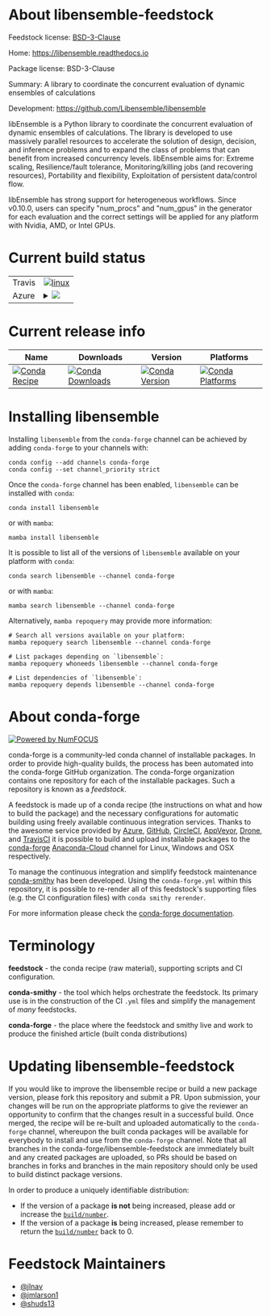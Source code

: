 About libensemble-feedstock
===========================

Feedstock license: [BSD-3-Clause](https://github.com/conda-forge/libensemble-feedstock/blob/main/LICENSE.txt)

Home: https://libensemble.readthedocs.io

Package license: BSD-3-Clause

Summary: A library to coordinate the concurrent evaluation of dynamic ensembles of calculations

Development: https://github.com/Libensemble/libensemble

libEnsemble is a Python library to coordinate the concurrent evaluation
of dynamic ensembles of calculations. The library is developed to use
massively parallel resources to accelerate the solution of design,
decision, and inference problems and to expand the class of problems that
can benefit from increased concurrency levels.
libEnsemble aims for: Extreme scaling, Resilience/fault tolerance,
Monitoring/killing jobs (and recovering resources), Portability and
flexibility, Exploitation of persistent data/control flow.

libEnsemble has strong support for heterogeneous workflows.  Since v0.10.0, 
users can specify "num_procs" and "num_gpus" in the generator for each
evaluation and the correct settings will be applied for any platform with
Nvidia, AMD, or Intel GPUs.


Current build status
====================


<table><tr>
    <td>Travis</td>
    <td>
      <a href="https://app.travis-ci.com/conda-forge/libensemble-feedstock">
        <img alt="linux" src="https://img.shields.io/travis/com/conda-forge/libensemble-feedstock/main.svg?label=Linux">
      </a>
    </td>
  </tr>
    
  <tr>
    <td>Azure</td>
    <td>
      <details>
        <summary>
          <a href="https://dev.azure.com/conda-forge/feedstock-builds/_build/latest?definitionId=9464&branchName=main">
            <img src="https://dev.azure.com/conda-forge/feedstock-builds/_apis/build/status/libensemble-feedstock?branchName=main">
          </a>
        </summary>
        <table>
          <thead><tr><th>Variant</th><th>Status</th></tr></thead>
          <tbody><tr>
              <td>linux_64_mpimpichpython3.10.____cpython</td>
              <td>
                <a href="https://dev.azure.com/conda-forge/feedstock-builds/_build/latest?definitionId=9464&branchName=main">
                  <img src="https://dev.azure.com/conda-forge/feedstock-builds/_apis/build/status/libensemble-feedstock?branchName=main&jobName=linux&configuration=linux%20linux_64_mpimpichpython3.10.____cpython" alt="variant">
                </a>
              </td>
            </tr><tr>
              <td>linux_64_mpimpichpython3.11.____cpython</td>
              <td>
                <a href="https://dev.azure.com/conda-forge/feedstock-builds/_build/latest?definitionId=9464&branchName=main">
                  <img src="https://dev.azure.com/conda-forge/feedstock-builds/_apis/build/status/libensemble-feedstock?branchName=main&jobName=linux&configuration=linux%20linux_64_mpimpichpython3.11.____cpython" alt="variant">
                </a>
              </td>
            </tr><tr>
              <td>linux_64_mpimpichpython3.8.____73_pypy</td>
              <td>
                <a href="https://dev.azure.com/conda-forge/feedstock-builds/_build/latest?definitionId=9464&branchName=main">
                  <img src="https://dev.azure.com/conda-forge/feedstock-builds/_apis/build/status/libensemble-feedstock?branchName=main&jobName=linux&configuration=linux%20linux_64_mpimpichpython3.8.____73_pypy" alt="variant">
                </a>
              </td>
            </tr><tr>
              <td>linux_64_mpimpichpython3.8.____cpython</td>
              <td>
                <a href="https://dev.azure.com/conda-forge/feedstock-builds/_build/latest?definitionId=9464&branchName=main">
                  <img src="https://dev.azure.com/conda-forge/feedstock-builds/_apis/build/status/libensemble-feedstock?branchName=main&jobName=linux&configuration=linux%20linux_64_mpimpichpython3.8.____cpython" alt="variant">
                </a>
              </td>
            </tr><tr>
              <td>linux_64_mpimpichpython3.9.____73_pypy</td>
              <td>
                <a href="https://dev.azure.com/conda-forge/feedstock-builds/_build/latest?definitionId=9464&branchName=main">
                  <img src="https://dev.azure.com/conda-forge/feedstock-builds/_apis/build/status/libensemble-feedstock?branchName=main&jobName=linux&configuration=linux%20linux_64_mpimpichpython3.9.____73_pypy" alt="variant">
                </a>
              </td>
            </tr><tr>
              <td>linux_64_mpimpichpython3.9.____cpython</td>
              <td>
                <a href="https://dev.azure.com/conda-forge/feedstock-builds/_build/latest?definitionId=9464&branchName=main">
                  <img src="https://dev.azure.com/conda-forge/feedstock-builds/_apis/build/status/libensemble-feedstock?branchName=main&jobName=linux&configuration=linux%20linux_64_mpimpichpython3.9.____cpython" alt="variant">
                </a>
              </td>
            </tr><tr>
              <td>linux_64_mpinompipython3.10.____cpython</td>
              <td>
                <a href="https://dev.azure.com/conda-forge/feedstock-builds/_build/latest?definitionId=9464&branchName=main">
                  <img src="https://dev.azure.com/conda-forge/feedstock-builds/_apis/build/status/libensemble-feedstock?branchName=main&jobName=linux&configuration=linux%20linux_64_mpinompipython3.10.____cpython" alt="variant">
                </a>
              </td>
            </tr><tr>
              <td>linux_64_mpinompipython3.11.____cpython</td>
              <td>
                <a href="https://dev.azure.com/conda-forge/feedstock-builds/_build/latest?definitionId=9464&branchName=main">
                  <img src="https://dev.azure.com/conda-forge/feedstock-builds/_apis/build/status/libensemble-feedstock?branchName=main&jobName=linux&configuration=linux%20linux_64_mpinompipython3.11.____cpython" alt="variant">
                </a>
              </td>
            </tr><tr>
              <td>linux_64_mpinompipython3.8.____73_pypy</td>
              <td>
                <a href="https://dev.azure.com/conda-forge/feedstock-builds/_build/latest?definitionId=9464&branchName=main">
                  <img src="https://dev.azure.com/conda-forge/feedstock-builds/_apis/build/status/libensemble-feedstock?branchName=main&jobName=linux&configuration=linux%20linux_64_mpinompipython3.8.____73_pypy" alt="variant">
                </a>
              </td>
            </tr><tr>
              <td>linux_64_mpinompipython3.8.____cpython</td>
              <td>
                <a href="https://dev.azure.com/conda-forge/feedstock-builds/_build/latest?definitionId=9464&branchName=main">
                  <img src="https://dev.azure.com/conda-forge/feedstock-builds/_apis/build/status/libensemble-feedstock?branchName=main&jobName=linux&configuration=linux%20linux_64_mpinompipython3.8.____cpython" alt="variant">
                </a>
              </td>
            </tr><tr>
              <td>linux_64_mpinompipython3.9.____73_pypy</td>
              <td>
                <a href="https://dev.azure.com/conda-forge/feedstock-builds/_build/latest?definitionId=9464&branchName=main">
                  <img src="https://dev.azure.com/conda-forge/feedstock-builds/_apis/build/status/libensemble-feedstock?branchName=main&jobName=linux&configuration=linux%20linux_64_mpinompipython3.9.____73_pypy" alt="variant">
                </a>
              </td>
            </tr><tr>
              <td>linux_64_mpinompipython3.9.____cpython</td>
              <td>
                <a href="https://dev.azure.com/conda-forge/feedstock-builds/_build/latest?definitionId=9464&branchName=main">
                  <img src="https://dev.azure.com/conda-forge/feedstock-builds/_apis/build/status/libensemble-feedstock?branchName=main&jobName=linux&configuration=linux%20linux_64_mpinompipython3.9.____cpython" alt="variant">
                </a>
              </td>
            </tr><tr>
              <td>linux_64_mpiopenmpipython3.10.____cpython</td>
              <td>
                <a href="https://dev.azure.com/conda-forge/feedstock-builds/_build/latest?definitionId=9464&branchName=main">
                  <img src="https://dev.azure.com/conda-forge/feedstock-builds/_apis/build/status/libensemble-feedstock?branchName=main&jobName=linux&configuration=linux%20linux_64_mpiopenmpipython3.10.____cpython" alt="variant">
                </a>
              </td>
            </tr><tr>
              <td>linux_64_mpiopenmpipython3.11.____cpython</td>
              <td>
                <a href="https://dev.azure.com/conda-forge/feedstock-builds/_build/latest?definitionId=9464&branchName=main">
                  <img src="https://dev.azure.com/conda-forge/feedstock-builds/_apis/build/status/libensemble-feedstock?branchName=main&jobName=linux&configuration=linux%20linux_64_mpiopenmpipython3.11.____cpython" alt="variant">
                </a>
              </td>
            </tr><tr>
              <td>linux_64_mpiopenmpipython3.8.____73_pypy</td>
              <td>
                <a href="https://dev.azure.com/conda-forge/feedstock-builds/_build/latest?definitionId=9464&branchName=main">
                  <img src="https://dev.azure.com/conda-forge/feedstock-builds/_apis/build/status/libensemble-feedstock?branchName=main&jobName=linux&configuration=linux%20linux_64_mpiopenmpipython3.8.____73_pypy" alt="variant">
                </a>
              </td>
            </tr><tr>
              <td>linux_64_mpiopenmpipython3.8.____cpython</td>
              <td>
                <a href="https://dev.azure.com/conda-forge/feedstock-builds/_build/latest?definitionId=9464&branchName=main">
                  <img src="https://dev.azure.com/conda-forge/feedstock-builds/_apis/build/status/libensemble-feedstock?branchName=main&jobName=linux&configuration=linux%20linux_64_mpiopenmpipython3.8.____cpython" alt="variant">
                </a>
              </td>
            </tr><tr>
              <td>linux_64_mpiopenmpipython3.9.____73_pypy</td>
              <td>
                <a href="https://dev.azure.com/conda-forge/feedstock-builds/_build/latest?definitionId=9464&branchName=main">
                  <img src="https://dev.azure.com/conda-forge/feedstock-builds/_apis/build/status/libensemble-feedstock?branchName=main&jobName=linux&configuration=linux%20linux_64_mpiopenmpipython3.9.____73_pypy" alt="variant">
                </a>
              </td>
            </tr><tr>
              <td>linux_64_mpiopenmpipython3.9.____cpython</td>
              <td>
                <a href="https://dev.azure.com/conda-forge/feedstock-builds/_build/latest?definitionId=9464&branchName=main">
                  <img src="https://dev.azure.com/conda-forge/feedstock-builds/_apis/build/status/libensemble-feedstock?branchName=main&jobName=linux&configuration=linux%20linux_64_mpiopenmpipython3.9.____cpython" alt="variant">
                </a>
              </td>
            </tr><tr>
              <td>linux_aarch64_mpimpichpython3.10.____cpython</td>
              <td>
                <a href="https://dev.azure.com/conda-forge/feedstock-builds/_build/latest?definitionId=9464&branchName=main">
                  <img src="https://dev.azure.com/conda-forge/feedstock-builds/_apis/build/status/libensemble-feedstock?branchName=main&jobName=linux&configuration=linux%20linux_aarch64_mpimpichpython3.10.____cpython" alt="variant">
                </a>
              </td>
            </tr><tr>
              <td>linux_aarch64_mpimpichpython3.11.____cpython</td>
              <td>
                <a href="https://dev.azure.com/conda-forge/feedstock-builds/_build/latest?definitionId=9464&branchName=main">
                  <img src="https://dev.azure.com/conda-forge/feedstock-builds/_apis/build/status/libensemble-feedstock?branchName=main&jobName=linux&configuration=linux%20linux_aarch64_mpimpichpython3.11.____cpython" alt="variant">
                </a>
              </td>
            </tr><tr>
              <td>linux_aarch64_mpimpichpython3.8.____73_pypy</td>
              <td>
                <a href="https://dev.azure.com/conda-forge/feedstock-builds/_build/latest?definitionId=9464&branchName=main">
                  <img src="https://dev.azure.com/conda-forge/feedstock-builds/_apis/build/status/libensemble-feedstock?branchName=main&jobName=linux&configuration=linux%20linux_aarch64_mpimpichpython3.8.____73_pypy" alt="variant">
                </a>
              </td>
            </tr><tr>
              <td>linux_aarch64_mpimpichpython3.8.____cpython</td>
              <td>
                <a href="https://dev.azure.com/conda-forge/feedstock-builds/_build/latest?definitionId=9464&branchName=main">
                  <img src="https://dev.azure.com/conda-forge/feedstock-builds/_apis/build/status/libensemble-feedstock?branchName=main&jobName=linux&configuration=linux%20linux_aarch64_mpimpichpython3.8.____cpython" alt="variant">
                </a>
              </td>
            </tr><tr>
              <td>linux_aarch64_mpimpichpython3.9.____73_pypy</td>
              <td>
                <a href="https://dev.azure.com/conda-forge/feedstock-builds/_build/latest?definitionId=9464&branchName=main">
                  <img src="https://dev.azure.com/conda-forge/feedstock-builds/_apis/build/status/libensemble-feedstock?branchName=main&jobName=linux&configuration=linux%20linux_aarch64_mpimpichpython3.9.____73_pypy" alt="variant">
                </a>
              </td>
            </tr><tr>
              <td>linux_aarch64_mpimpichpython3.9.____cpython</td>
              <td>
                <a href="https://dev.azure.com/conda-forge/feedstock-builds/_build/latest?definitionId=9464&branchName=main">
                  <img src="https://dev.azure.com/conda-forge/feedstock-builds/_apis/build/status/libensemble-feedstock?branchName=main&jobName=linux&configuration=linux%20linux_aarch64_mpimpichpython3.9.____cpython" alt="variant">
                </a>
              </td>
            </tr><tr>
              <td>linux_aarch64_mpinompipython3.10.____cpython</td>
              <td>
                <a href="https://dev.azure.com/conda-forge/feedstock-builds/_build/latest?definitionId=9464&branchName=main">
                  <img src="https://dev.azure.com/conda-forge/feedstock-builds/_apis/build/status/libensemble-feedstock?branchName=main&jobName=linux&configuration=linux%20linux_aarch64_mpinompipython3.10.____cpython" alt="variant">
                </a>
              </td>
            </tr><tr>
              <td>linux_aarch64_mpinompipython3.11.____cpython</td>
              <td>
                <a href="https://dev.azure.com/conda-forge/feedstock-builds/_build/latest?definitionId=9464&branchName=main">
                  <img src="https://dev.azure.com/conda-forge/feedstock-builds/_apis/build/status/libensemble-feedstock?branchName=main&jobName=linux&configuration=linux%20linux_aarch64_mpinompipython3.11.____cpython" alt="variant">
                </a>
              </td>
            </tr><tr>
              <td>linux_aarch64_mpinompipython3.8.____73_pypy</td>
              <td>
                <a href="https://dev.azure.com/conda-forge/feedstock-builds/_build/latest?definitionId=9464&branchName=main">
                  <img src="https://dev.azure.com/conda-forge/feedstock-builds/_apis/build/status/libensemble-feedstock?branchName=main&jobName=linux&configuration=linux%20linux_aarch64_mpinompipython3.8.____73_pypy" alt="variant">
                </a>
              </td>
            </tr><tr>
              <td>linux_aarch64_mpinompipython3.8.____cpython</td>
              <td>
                <a href="https://dev.azure.com/conda-forge/feedstock-builds/_build/latest?definitionId=9464&branchName=main">
                  <img src="https://dev.azure.com/conda-forge/feedstock-builds/_apis/build/status/libensemble-feedstock?branchName=main&jobName=linux&configuration=linux%20linux_aarch64_mpinompipython3.8.____cpython" alt="variant">
                </a>
              </td>
            </tr><tr>
              <td>linux_aarch64_mpinompipython3.9.____73_pypy</td>
              <td>
                <a href="https://dev.azure.com/conda-forge/feedstock-builds/_build/latest?definitionId=9464&branchName=main">
                  <img src="https://dev.azure.com/conda-forge/feedstock-builds/_apis/build/status/libensemble-feedstock?branchName=main&jobName=linux&configuration=linux%20linux_aarch64_mpinompipython3.9.____73_pypy" alt="variant">
                </a>
              </td>
            </tr><tr>
              <td>linux_aarch64_mpinompipython3.9.____cpython</td>
              <td>
                <a href="https://dev.azure.com/conda-forge/feedstock-builds/_build/latest?definitionId=9464&branchName=main">
                  <img src="https://dev.azure.com/conda-forge/feedstock-builds/_apis/build/status/libensemble-feedstock?branchName=main&jobName=linux&configuration=linux%20linux_aarch64_mpinompipython3.9.____cpython" alt="variant">
                </a>
              </td>
            </tr><tr>
              <td>linux_aarch64_mpiopenmpipython3.10.____cpython</td>
              <td>
                <a href="https://dev.azure.com/conda-forge/feedstock-builds/_build/latest?definitionId=9464&branchName=main">
                  <img src="https://dev.azure.com/conda-forge/feedstock-builds/_apis/build/status/libensemble-feedstock?branchName=main&jobName=linux&configuration=linux%20linux_aarch64_mpiopenmpipython3.10.____cpython" alt="variant">
                </a>
              </td>
            </tr><tr>
              <td>linux_aarch64_mpiopenmpipython3.11.____cpython</td>
              <td>
                <a href="https://dev.azure.com/conda-forge/feedstock-builds/_build/latest?definitionId=9464&branchName=main">
                  <img src="https://dev.azure.com/conda-forge/feedstock-builds/_apis/build/status/libensemble-feedstock?branchName=main&jobName=linux&configuration=linux%20linux_aarch64_mpiopenmpipython3.11.____cpython" alt="variant">
                </a>
              </td>
            </tr><tr>
              <td>linux_aarch64_mpiopenmpipython3.8.____73_pypy</td>
              <td>
                <a href="https://dev.azure.com/conda-forge/feedstock-builds/_build/latest?definitionId=9464&branchName=main">
                  <img src="https://dev.azure.com/conda-forge/feedstock-builds/_apis/build/status/libensemble-feedstock?branchName=main&jobName=linux&configuration=linux%20linux_aarch64_mpiopenmpipython3.8.____73_pypy" alt="variant">
                </a>
              </td>
            </tr><tr>
              <td>linux_aarch64_mpiopenmpipython3.8.____cpython</td>
              <td>
                <a href="https://dev.azure.com/conda-forge/feedstock-builds/_build/latest?definitionId=9464&branchName=main">
                  <img src="https://dev.azure.com/conda-forge/feedstock-builds/_apis/build/status/libensemble-feedstock?branchName=main&jobName=linux&configuration=linux%20linux_aarch64_mpiopenmpipython3.8.____cpython" alt="variant">
                </a>
              </td>
            </tr><tr>
              <td>linux_aarch64_mpiopenmpipython3.9.____73_pypy</td>
              <td>
                <a href="https://dev.azure.com/conda-forge/feedstock-builds/_build/latest?definitionId=9464&branchName=main">
                  <img src="https://dev.azure.com/conda-forge/feedstock-builds/_apis/build/status/libensemble-feedstock?branchName=main&jobName=linux&configuration=linux%20linux_aarch64_mpiopenmpipython3.9.____73_pypy" alt="variant">
                </a>
              </td>
            </tr><tr>
              <td>linux_aarch64_mpiopenmpipython3.9.____cpython</td>
              <td>
                <a href="https://dev.azure.com/conda-forge/feedstock-builds/_build/latest?definitionId=9464&branchName=main">
                  <img src="https://dev.azure.com/conda-forge/feedstock-builds/_apis/build/status/libensemble-feedstock?branchName=main&jobName=linux&configuration=linux%20linux_aarch64_mpiopenmpipython3.9.____cpython" alt="variant">
                </a>
              </td>
            </tr><tr>
              <td>linux_ppc64le_mpimpichpython3.10.____cpython</td>
              <td>
                <a href="https://dev.azure.com/conda-forge/feedstock-builds/_build/latest?definitionId=9464&branchName=main">
                  <img src="https://dev.azure.com/conda-forge/feedstock-builds/_apis/build/status/libensemble-feedstock?branchName=main&jobName=linux&configuration=linux%20linux_ppc64le_mpimpichpython3.10.____cpython" alt="variant">
                </a>
              </td>
            </tr><tr>
              <td>linux_ppc64le_mpimpichpython3.11.____cpython</td>
              <td>
                <a href="https://dev.azure.com/conda-forge/feedstock-builds/_build/latest?definitionId=9464&branchName=main">
                  <img src="https://dev.azure.com/conda-forge/feedstock-builds/_apis/build/status/libensemble-feedstock?branchName=main&jobName=linux&configuration=linux%20linux_ppc64le_mpimpichpython3.11.____cpython" alt="variant">
                </a>
              </td>
            </tr><tr>
              <td>linux_ppc64le_mpimpichpython3.8.____73_pypy</td>
              <td>
                <a href="https://dev.azure.com/conda-forge/feedstock-builds/_build/latest?definitionId=9464&branchName=main">
                  <img src="https://dev.azure.com/conda-forge/feedstock-builds/_apis/build/status/libensemble-feedstock?branchName=main&jobName=linux&configuration=linux%20linux_ppc64le_mpimpichpython3.8.____73_pypy" alt="variant">
                </a>
              </td>
            </tr><tr>
              <td>linux_ppc64le_mpimpichpython3.8.____cpython</td>
              <td>
                <a href="https://dev.azure.com/conda-forge/feedstock-builds/_build/latest?definitionId=9464&branchName=main">
                  <img src="https://dev.azure.com/conda-forge/feedstock-builds/_apis/build/status/libensemble-feedstock?branchName=main&jobName=linux&configuration=linux%20linux_ppc64le_mpimpichpython3.8.____cpython" alt="variant">
                </a>
              </td>
            </tr><tr>
              <td>linux_ppc64le_mpimpichpython3.9.____73_pypy</td>
              <td>
                <a href="https://dev.azure.com/conda-forge/feedstock-builds/_build/latest?definitionId=9464&branchName=main">
                  <img src="https://dev.azure.com/conda-forge/feedstock-builds/_apis/build/status/libensemble-feedstock?branchName=main&jobName=linux&configuration=linux%20linux_ppc64le_mpimpichpython3.9.____73_pypy" alt="variant">
                </a>
              </td>
            </tr><tr>
              <td>linux_ppc64le_mpimpichpython3.9.____cpython</td>
              <td>
                <a href="https://dev.azure.com/conda-forge/feedstock-builds/_build/latest?definitionId=9464&branchName=main">
                  <img src="https://dev.azure.com/conda-forge/feedstock-builds/_apis/build/status/libensemble-feedstock?branchName=main&jobName=linux&configuration=linux%20linux_ppc64le_mpimpichpython3.9.____cpython" alt="variant">
                </a>
              </td>
            </tr><tr>
              <td>linux_ppc64le_mpinompipython3.10.____cpython</td>
              <td>
                <a href="https://dev.azure.com/conda-forge/feedstock-builds/_build/latest?definitionId=9464&branchName=main">
                  <img src="https://dev.azure.com/conda-forge/feedstock-builds/_apis/build/status/libensemble-feedstock?branchName=main&jobName=linux&configuration=linux%20linux_ppc64le_mpinompipython3.10.____cpython" alt="variant">
                </a>
              </td>
            </tr><tr>
              <td>linux_ppc64le_mpinompipython3.11.____cpython</td>
              <td>
                <a href="https://dev.azure.com/conda-forge/feedstock-builds/_build/latest?definitionId=9464&branchName=main">
                  <img src="https://dev.azure.com/conda-forge/feedstock-builds/_apis/build/status/libensemble-feedstock?branchName=main&jobName=linux&configuration=linux%20linux_ppc64le_mpinompipython3.11.____cpython" alt="variant">
                </a>
              </td>
            </tr><tr>
              <td>linux_ppc64le_mpinompipython3.8.____73_pypy</td>
              <td>
                <a href="https://dev.azure.com/conda-forge/feedstock-builds/_build/latest?definitionId=9464&branchName=main">
                  <img src="https://dev.azure.com/conda-forge/feedstock-builds/_apis/build/status/libensemble-feedstock?branchName=main&jobName=linux&configuration=linux%20linux_ppc64le_mpinompipython3.8.____73_pypy" alt="variant">
                </a>
              </td>
            </tr><tr>
              <td>linux_ppc64le_mpinompipython3.8.____cpython</td>
              <td>
                <a href="https://dev.azure.com/conda-forge/feedstock-builds/_build/latest?definitionId=9464&branchName=main">
                  <img src="https://dev.azure.com/conda-forge/feedstock-builds/_apis/build/status/libensemble-feedstock?branchName=main&jobName=linux&configuration=linux%20linux_ppc64le_mpinompipython3.8.____cpython" alt="variant">
                </a>
              </td>
            </tr><tr>
              <td>linux_ppc64le_mpinompipython3.9.____73_pypy</td>
              <td>
                <a href="https://dev.azure.com/conda-forge/feedstock-builds/_build/latest?definitionId=9464&branchName=main">
                  <img src="https://dev.azure.com/conda-forge/feedstock-builds/_apis/build/status/libensemble-feedstock?branchName=main&jobName=linux&configuration=linux%20linux_ppc64le_mpinompipython3.9.____73_pypy" alt="variant">
                </a>
              </td>
            </tr><tr>
              <td>linux_ppc64le_mpinompipython3.9.____cpython</td>
              <td>
                <a href="https://dev.azure.com/conda-forge/feedstock-builds/_build/latest?definitionId=9464&branchName=main">
                  <img src="https://dev.azure.com/conda-forge/feedstock-builds/_apis/build/status/libensemble-feedstock?branchName=main&jobName=linux&configuration=linux%20linux_ppc64le_mpinompipython3.9.____cpython" alt="variant">
                </a>
              </td>
            </tr><tr>
              <td>linux_ppc64le_mpiopenmpipython3.10.____cpython</td>
              <td>
                <a href="https://dev.azure.com/conda-forge/feedstock-builds/_build/latest?definitionId=9464&branchName=main">
                  <img src="https://dev.azure.com/conda-forge/feedstock-builds/_apis/build/status/libensemble-feedstock?branchName=main&jobName=linux&configuration=linux%20linux_ppc64le_mpiopenmpipython3.10.____cpython" alt="variant">
                </a>
              </td>
            </tr><tr>
              <td>linux_ppc64le_mpiopenmpipython3.11.____cpython</td>
              <td>
                <a href="https://dev.azure.com/conda-forge/feedstock-builds/_build/latest?definitionId=9464&branchName=main">
                  <img src="https://dev.azure.com/conda-forge/feedstock-builds/_apis/build/status/libensemble-feedstock?branchName=main&jobName=linux&configuration=linux%20linux_ppc64le_mpiopenmpipython3.11.____cpython" alt="variant">
                </a>
              </td>
            </tr><tr>
              <td>linux_ppc64le_mpiopenmpipython3.8.____73_pypy</td>
              <td>
                <a href="https://dev.azure.com/conda-forge/feedstock-builds/_build/latest?definitionId=9464&branchName=main">
                  <img src="https://dev.azure.com/conda-forge/feedstock-builds/_apis/build/status/libensemble-feedstock?branchName=main&jobName=linux&configuration=linux%20linux_ppc64le_mpiopenmpipython3.8.____73_pypy" alt="variant">
                </a>
              </td>
            </tr><tr>
              <td>linux_ppc64le_mpiopenmpipython3.8.____cpython</td>
              <td>
                <a href="https://dev.azure.com/conda-forge/feedstock-builds/_build/latest?definitionId=9464&branchName=main">
                  <img src="https://dev.azure.com/conda-forge/feedstock-builds/_apis/build/status/libensemble-feedstock?branchName=main&jobName=linux&configuration=linux%20linux_ppc64le_mpiopenmpipython3.8.____cpython" alt="variant">
                </a>
              </td>
            </tr><tr>
              <td>linux_ppc64le_mpiopenmpipython3.9.____73_pypy</td>
              <td>
                <a href="https://dev.azure.com/conda-forge/feedstock-builds/_build/latest?definitionId=9464&branchName=main">
                  <img src="https://dev.azure.com/conda-forge/feedstock-builds/_apis/build/status/libensemble-feedstock?branchName=main&jobName=linux&configuration=linux%20linux_ppc64le_mpiopenmpipython3.9.____73_pypy" alt="variant">
                </a>
              </td>
            </tr><tr>
              <td>linux_ppc64le_mpiopenmpipython3.9.____cpython</td>
              <td>
                <a href="https://dev.azure.com/conda-forge/feedstock-builds/_build/latest?definitionId=9464&branchName=main">
                  <img src="https://dev.azure.com/conda-forge/feedstock-builds/_apis/build/status/libensemble-feedstock?branchName=main&jobName=linux&configuration=linux%20linux_ppc64le_mpiopenmpipython3.9.____cpython" alt="variant">
                </a>
              </td>
            </tr><tr>
              <td>osx_64_mpimpichpython3.10.____cpython</td>
              <td>
                <a href="https://dev.azure.com/conda-forge/feedstock-builds/_build/latest?definitionId=9464&branchName=main">
                  <img src="https://dev.azure.com/conda-forge/feedstock-builds/_apis/build/status/libensemble-feedstock?branchName=main&jobName=osx&configuration=osx%20osx_64_mpimpichpython3.10.____cpython" alt="variant">
                </a>
              </td>
            </tr><tr>
              <td>osx_64_mpimpichpython3.11.____cpython</td>
              <td>
                <a href="https://dev.azure.com/conda-forge/feedstock-builds/_build/latest?definitionId=9464&branchName=main">
                  <img src="https://dev.azure.com/conda-forge/feedstock-builds/_apis/build/status/libensemble-feedstock?branchName=main&jobName=osx&configuration=osx%20osx_64_mpimpichpython3.11.____cpython" alt="variant">
                </a>
              </td>
            </tr><tr>
              <td>osx_64_mpimpichpython3.8.____73_pypy</td>
              <td>
                <a href="https://dev.azure.com/conda-forge/feedstock-builds/_build/latest?definitionId=9464&branchName=main">
                  <img src="https://dev.azure.com/conda-forge/feedstock-builds/_apis/build/status/libensemble-feedstock?branchName=main&jobName=osx&configuration=osx%20osx_64_mpimpichpython3.8.____73_pypy" alt="variant">
                </a>
              </td>
            </tr><tr>
              <td>osx_64_mpimpichpython3.8.____cpython</td>
              <td>
                <a href="https://dev.azure.com/conda-forge/feedstock-builds/_build/latest?definitionId=9464&branchName=main">
                  <img src="https://dev.azure.com/conda-forge/feedstock-builds/_apis/build/status/libensemble-feedstock?branchName=main&jobName=osx&configuration=osx%20osx_64_mpimpichpython3.8.____cpython" alt="variant">
                </a>
              </td>
            </tr><tr>
              <td>osx_64_mpimpichpython3.9.____73_pypy</td>
              <td>
                <a href="https://dev.azure.com/conda-forge/feedstock-builds/_build/latest?definitionId=9464&branchName=main">
                  <img src="https://dev.azure.com/conda-forge/feedstock-builds/_apis/build/status/libensemble-feedstock?branchName=main&jobName=osx&configuration=osx%20osx_64_mpimpichpython3.9.____73_pypy" alt="variant">
                </a>
              </td>
            </tr><tr>
              <td>osx_64_mpimpichpython3.9.____cpython</td>
              <td>
                <a href="https://dev.azure.com/conda-forge/feedstock-builds/_build/latest?definitionId=9464&branchName=main">
                  <img src="https://dev.azure.com/conda-forge/feedstock-builds/_apis/build/status/libensemble-feedstock?branchName=main&jobName=osx&configuration=osx%20osx_64_mpimpichpython3.9.____cpython" alt="variant">
                </a>
              </td>
            </tr><tr>
              <td>osx_64_mpinompipython3.10.____cpython</td>
              <td>
                <a href="https://dev.azure.com/conda-forge/feedstock-builds/_build/latest?definitionId=9464&branchName=main">
                  <img src="https://dev.azure.com/conda-forge/feedstock-builds/_apis/build/status/libensemble-feedstock?branchName=main&jobName=osx&configuration=osx%20osx_64_mpinompipython3.10.____cpython" alt="variant">
                </a>
              </td>
            </tr><tr>
              <td>osx_64_mpinompipython3.11.____cpython</td>
              <td>
                <a href="https://dev.azure.com/conda-forge/feedstock-builds/_build/latest?definitionId=9464&branchName=main">
                  <img src="https://dev.azure.com/conda-forge/feedstock-builds/_apis/build/status/libensemble-feedstock?branchName=main&jobName=osx&configuration=osx%20osx_64_mpinompipython3.11.____cpython" alt="variant">
                </a>
              </td>
            </tr><tr>
              <td>osx_64_mpinompipython3.8.____73_pypy</td>
              <td>
                <a href="https://dev.azure.com/conda-forge/feedstock-builds/_build/latest?definitionId=9464&branchName=main">
                  <img src="https://dev.azure.com/conda-forge/feedstock-builds/_apis/build/status/libensemble-feedstock?branchName=main&jobName=osx&configuration=osx%20osx_64_mpinompipython3.8.____73_pypy" alt="variant">
                </a>
              </td>
            </tr><tr>
              <td>osx_64_mpinompipython3.8.____cpython</td>
              <td>
                <a href="https://dev.azure.com/conda-forge/feedstock-builds/_build/latest?definitionId=9464&branchName=main">
                  <img src="https://dev.azure.com/conda-forge/feedstock-builds/_apis/build/status/libensemble-feedstock?branchName=main&jobName=osx&configuration=osx%20osx_64_mpinompipython3.8.____cpython" alt="variant">
                </a>
              </td>
            </tr><tr>
              <td>osx_64_mpinompipython3.9.____73_pypy</td>
              <td>
                <a href="https://dev.azure.com/conda-forge/feedstock-builds/_build/latest?definitionId=9464&branchName=main">
                  <img src="https://dev.azure.com/conda-forge/feedstock-builds/_apis/build/status/libensemble-feedstock?branchName=main&jobName=osx&configuration=osx%20osx_64_mpinompipython3.9.____73_pypy" alt="variant">
                </a>
              </td>
            </tr><tr>
              <td>osx_64_mpinompipython3.9.____cpython</td>
              <td>
                <a href="https://dev.azure.com/conda-forge/feedstock-builds/_build/latest?definitionId=9464&branchName=main">
                  <img src="https://dev.azure.com/conda-forge/feedstock-builds/_apis/build/status/libensemble-feedstock?branchName=main&jobName=osx&configuration=osx%20osx_64_mpinompipython3.9.____cpython" alt="variant">
                </a>
              </td>
            </tr><tr>
              <td>osx_64_mpiopenmpipython3.10.____cpython</td>
              <td>
                <a href="https://dev.azure.com/conda-forge/feedstock-builds/_build/latest?definitionId=9464&branchName=main">
                  <img src="https://dev.azure.com/conda-forge/feedstock-builds/_apis/build/status/libensemble-feedstock?branchName=main&jobName=osx&configuration=osx%20osx_64_mpiopenmpipython3.10.____cpython" alt="variant">
                </a>
              </td>
            </tr><tr>
              <td>osx_64_mpiopenmpipython3.11.____cpython</td>
              <td>
                <a href="https://dev.azure.com/conda-forge/feedstock-builds/_build/latest?definitionId=9464&branchName=main">
                  <img src="https://dev.azure.com/conda-forge/feedstock-builds/_apis/build/status/libensemble-feedstock?branchName=main&jobName=osx&configuration=osx%20osx_64_mpiopenmpipython3.11.____cpython" alt="variant">
                </a>
              </td>
            </tr><tr>
              <td>osx_64_mpiopenmpipython3.8.____73_pypy</td>
              <td>
                <a href="https://dev.azure.com/conda-forge/feedstock-builds/_build/latest?definitionId=9464&branchName=main">
                  <img src="https://dev.azure.com/conda-forge/feedstock-builds/_apis/build/status/libensemble-feedstock?branchName=main&jobName=osx&configuration=osx%20osx_64_mpiopenmpipython3.8.____73_pypy" alt="variant">
                </a>
              </td>
            </tr><tr>
              <td>osx_64_mpiopenmpipython3.8.____cpython</td>
              <td>
                <a href="https://dev.azure.com/conda-forge/feedstock-builds/_build/latest?definitionId=9464&branchName=main">
                  <img src="https://dev.azure.com/conda-forge/feedstock-builds/_apis/build/status/libensemble-feedstock?branchName=main&jobName=osx&configuration=osx%20osx_64_mpiopenmpipython3.8.____cpython" alt="variant">
                </a>
              </td>
            </tr><tr>
              <td>osx_64_mpiopenmpipython3.9.____73_pypy</td>
              <td>
                <a href="https://dev.azure.com/conda-forge/feedstock-builds/_build/latest?definitionId=9464&branchName=main">
                  <img src="https://dev.azure.com/conda-forge/feedstock-builds/_apis/build/status/libensemble-feedstock?branchName=main&jobName=osx&configuration=osx%20osx_64_mpiopenmpipython3.9.____73_pypy" alt="variant">
                </a>
              </td>
            </tr><tr>
              <td>osx_64_mpiopenmpipython3.9.____cpython</td>
              <td>
                <a href="https://dev.azure.com/conda-forge/feedstock-builds/_build/latest?definitionId=9464&branchName=main">
                  <img src="https://dev.azure.com/conda-forge/feedstock-builds/_apis/build/status/libensemble-feedstock?branchName=main&jobName=osx&configuration=osx%20osx_64_mpiopenmpipython3.9.____cpython" alt="variant">
                </a>
              </td>
            </tr><tr>
              <td>win_64_python3.10.____cpython</td>
              <td>
                <a href="https://dev.azure.com/conda-forge/feedstock-builds/_build/latest?definitionId=9464&branchName=main">
                  <img src="https://dev.azure.com/conda-forge/feedstock-builds/_apis/build/status/libensemble-feedstock?branchName=main&jobName=win&configuration=win%20win_64_python3.10.____cpython" alt="variant">
                </a>
              </td>
            </tr><tr>
              <td>win_64_python3.11.____cpython</td>
              <td>
                <a href="https://dev.azure.com/conda-forge/feedstock-builds/_build/latest?definitionId=9464&branchName=main">
                  <img src="https://dev.azure.com/conda-forge/feedstock-builds/_apis/build/status/libensemble-feedstock?branchName=main&jobName=win&configuration=win%20win_64_python3.11.____cpython" alt="variant">
                </a>
              </td>
            </tr><tr>
              <td>win_64_python3.8.____73_pypy</td>
              <td>
                <a href="https://dev.azure.com/conda-forge/feedstock-builds/_build/latest?definitionId=9464&branchName=main">
                  <img src="https://dev.azure.com/conda-forge/feedstock-builds/_apis/build/status/libensemble-feedstock?branchName=main&jobName=win&configuration=win%20win_64_python3.8.____73_pypy" alt="variant">
                </a>
              </td>
            </tr><tr>
              <td>win_64_python3.8.____cpython</td>
              <td>
                <a href="https://dev.azure.com/conda-forge/feedstock-builds/_build/latest?definitionId=9464&branchName=main">
                  <img src="https://dev.azure.com/conda-forge/feedstock-builds/_apis/build/status/libensemble-feedstock?branchName=main&jobName=win&configuration=win%20win_64_python3.8.____cpython" alt="variant">
                </a>
              </td>
            </tr><tr>
              <td>win_64_python3.9.____73_pypy</td>
              <td>
                <a href="https://dev.azure.com/conda-forge/feedstock-builds/_build/latest?definitionId=9464&branchName=main">
                  <img src="https://dev.azure.com/conda-forge/feedstock-builds/_apis/build/status/libensemble-feedstock?branchName=main&jobName=win&configuration=win%20win_64_python3.9.____73_pypy" alt="variant">
                </a>
              </td>
            </tr><tr>
              <td>win_64_python3.9.____cpython</td>
              <td>
                <a href="https://dev.azure.com/conda-forge/feedstock-builds/_build/latest?definitionId=9464&branchName=main">
                  <img src="https://dev.azure.com/conda-forge/feedstock-builds/_apis/build/status/libensemble-feedstock?branchName=main&jobName=win&configuration=win%20win_64_python3.9.____cpython" alt="variant">
                </a>
              </td>
            </tr>
          </tbody>
        </table>
      </details>
    </td>
  </tr>
</table>

Current release info
====================

| Name | Downloads | Version | Platforms |
| --- | --- | --- | --- |
| [![Conda Recipe](https://img.shields.io/badge/recipe-libensemble-green.svg)](https://anaconda.org/conda-forge/libensemble) | [![Conda Downloads](https://img.shields.io/conda/dn/conda-forge/libensemble.svg)](https://anaconda.org/conda-forge/libensemble) | [![Conda Version](https://img.shields.io/conda/vn/conda-forge/libensemble.svg)](https://anaconda.org/conda-forge/libensemble) | [![Conda Platforms](https://img.shields.io/conda/pn/conda-forge/libensemble.svg)](https://anaconda.org/conda-forge/libensemble) |

Installing libensemble
======================

Installing `libensemble` from the `conda-forge` channel can be achieved by adding `conda-forge` to your channels with:

```
conda config --add channels conda-forge
conda config --set channel_priority strict
```

Once the `conda-forge` channel has been enabled, `libensemble` can be installed with `conda`:

```
conda install libensemble
```

or with `mamba`:

```
mamba install libensemble
```

It is possible to list all of the versions of `libensemble` available on your platform with `conda`:

```
conda search libensemble --channel conda-forge
```

or with `mamba`:

```
mamba search libensemble --channel conda-forge
```

Alternatively, `mamba repoquery` may provide more information:

```
# Search all versions available on your platform:
mamba repoquery search libensemble --channel conda-forge

# List packages depending on `libensemble`:
mamba repoquery whoneeds libensemble --channel conda-forge

# List dependencies of `libensemble`:
mamba repoquery depends libensemble --channel conda-forge
```


About conda-forge
=================

[![Powered by
NumFOCUS](https://img.shields.io/badge/powered%20by-NumFOCUS-orange.svg?style=flat&colorA=E1523D&colorB=007D8A)](https://numfocus.org)

conda-forge is a community-led conda channel of installable packages.
In order to provide high-quality builds, the process has been automated into the
conda-forge GitHub organization. The conda-forge organization contains one repository
for each of the installable packages. Such a repository is known as a *feedstock*.

A feedstock is made up of a conda recipe (the instructions on what and how to build
the package) and the necessary configurations for automatic building using freely
available continuous integration services. Thanks to the awesome service provided by
[Azure](https://azure.microsoft.com/en-us/services/devops/), [GitHub](https://github.com/),
[CircleCI](https://circleci.com/), [AppVeyor](https://www.appveyor.com/),
[Drone](https://cloud.drone.io/welcome), and [TravisCI](https://travis-ci.com/)
it is possible to build and upload installable packages to the
[conda-forge](https://anaconda.org/conda-forge) [Anaconda-Cloud](https://anaconda.org/)
channel for Linux, Windows and OSX respectively.

To manage the continuous integration and simplify feedstock maintenance
[conda-smithy](https://github.com/conda-forge/conda-smithy) has been developed.
Using the ``conda-forge.yml`` within this repository, it is possible to re-render all of
this feedstock's supporting files (e.g. the CI configuration files) with ``conda smithy rerender``.

For more information please check the [conda-forge documentation](https://conda-forge.org/docs/).

Terminology
===========

**feedstock** - the conda recipe (raw material), supporting scripts and CI configuration.

**conda-smithy** - the tool which helps orchestrate the feedstock.
                   Its primary use is in the construction of the CI ``.yml`` files
                   and simplify the management of *many* feedstocks.

**conda-forge** - the place where the feedstock and smithy live and work to
                  produce the finished article (built conda distributions)


Updating libensemble-feedstock
==============================

If you would like to improve the libensemble recipe or build a new
package version, please fork this repository and submit a PR. Upon submission,
your changes will be run on the appropriate platforms to give the reviewer an
opportunity to confirm that the changes result in a successful build. Once
merged, the recipe will be re-built and uploaded automatically to the
`conda-forge` channel, whereupon the built conda packages will be available for
everybody to install and use from the `conda-forge` channel.
Note that all branches in the conda-forge/libensemble-feedstock are
immediately built and any created packages are uploaded, so PRs should be based
on branches in forks and branches in the main repository should only be used to
build distinct package versions.

In order to produce a uniquely identifiable distribution:
 * If the version of a package **is not** being increased, please add or increase
   the [``build/number``](https://docs.conda.io/projects/conda-build/en/latest/resources/define-metadata.html#build-number-and-string).
 * If the version of a package **is** being increased, please remember to return
   the [``build/number``](https://docs.conda.io/projects/conda-build/en/latest/resources/define-metadata.html#build-number-and-string)
   back to 0.

Feedstock Maintainers
=====================

* [@jlnav](https://github.com/jlnav/)
* [@jmlarson1](https://github.com/jmlarson1/)
* [@shuds13](https://github.com/shuds13/)

